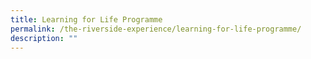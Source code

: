 ```yaml
---
title: Learning for Life Programme
permalink: /the-riverside-experience/learning-for-life-programme/
description: ""
---
```

